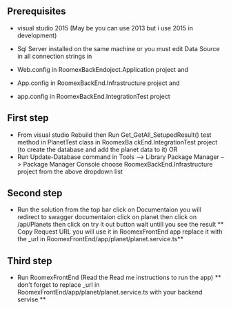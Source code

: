 ## Prerequisites
* visual studio 2015 (May be you can use 2013 but i use 2015 in development)

* Sql Server installed on the same machine or you must edit Data Source in all connection strings in 

* Web.config in RoomexBackEndoject.Application project and 
* App.config in RoomexBackEnd.Infrastructure project and 
* app.config in RoomexBackEnd.IntegrationTest project

## First step

* From visual studio Rebuild then Run Get_GetAll_SetupedResult() test method in PlanetTest class in 
RoomexBa ckEnd.IntegrationTest project (to create the database and add the planet data to it)
OR
* Run Update-Database command in Tools –> Library Package Manager –> Package Manager Console 
choose RoomexBackEnd.Infrastructure project from the above dropdown list

## Second step

* Run the solution from the top bar click on Documentaion you will redirect to swagger documentaion click on planet 
 then click on /api/Planets then click on try it out button wait untill you see the result 
 ** Copy Request URL you will use it in RoomexFrontEnd app replace it with the _url in RoomexFrontEnd/app/planet/planet.service.ts**
 
## Third step

* Run RoomexFrontEnd (Read the Read me instructions to run the app)
 ** don't forget to replace  _url in RoomexFrontEnd/app/planet/planet.service.ts with your backend servise  **

 
